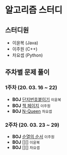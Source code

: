 알고리즘 스터디
=============

스터디원
---------
* 이윤복 (Java)
* 이주원 (C++)
* 차요셉 (Python)

주차별 문제 풀이
------------
### 1주차 (20. 03. 16 ~ 22)

* **BOJ** [단지번호붙이기][2667] ```이윤복```
* **BOJ** [책 페이지][1019] ```이주원```
* **BOJ** [N-Queen][9663] ```차요셉```

### 2주차 (20. 03. 23 ~ 29)

* **BOJ** [순열의 순서][1722] ```이주원```
* **BOJ** [][] ```이윤복```
* **BOJ** [][] ```차요셉```





[1019]: https://www.acmicpc.net/problem/1019
[1722]: https://www.acmicpc.net/problem/1722
[2667]: https://www.acmicpc.net/problem/2667
[9663]: https://www.acmicpc.net/problem/9663
